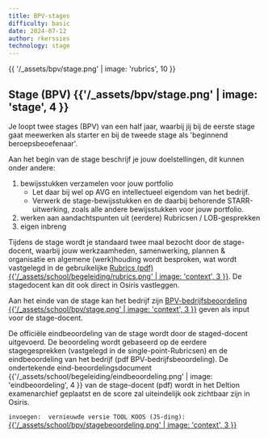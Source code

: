 ```yaml
---
title: BPV-stages
difficulty: basic
date: 2024-07-12
author: rkerssies
technology: stage
---
```



{{ '/_assets/bpv/stage.png'  | image: 'rubrics', 10 }}


## Stage (BPV) {{'/_assets/bpv/stage.png' | image: 'stage', 4 }}

Je loopt twee stages (BPV) van een half jaar, waarbij jij bij de eerste stage gaat meewerken als starter en bij de tweede stage 
als 'beginnend beroepsbeoefenaar'. 

Aan het begin van de stage beschrijf je jouw doelstellingen, dit kunnen onder andere:
1. bewijsstukken verzamelen voor jouw portfolio
   * Let daar bij wel op AVG en intellectueel eigendom van het bedrijf.
   * Verwerk de stage-bewijsstukken en de daarbij behorende STARR-uitwerking, zoals alle andere bewijsstukken voor jouw portfolio.
2. werken aan aandachtspunten uit (eerdere) Rubricsen / LOB-gesprekken
3. eigen inbreng

Tijdens de stage wordt je standaard twee maal bezocht door de stage-docent, waarbij jouw
werkzaamheden, samenwerking, plannen & organisatie en algemene (werk)houding wordt besproken,
wat wordt vastgelegd in de gebruikelijke
[Rubrics (pdf) {{'/_assets/school/begeleiding/rubrics.png' | image: 'context', 3 }}]({{'/_assets/school/begeleiding/Rubrics_SD.pdf'}}).
De stagedocent kan dit ook direct in Osiris vastleggen.

Aan het einde van de stage kan het bedrijf zijn
[BPV-bedrijfsbeoordeling {{'/_assets/school/bpv/stage.png' | image: 'context', 3 }}]({{'/_assets/school/bpv/SD_BPV-bedrijf_v2024-2025.pdf'}})
geven als input voor de stage-docent.

De officiële eindbeoordeling van de stage wordt door de staged-docent uitgevoerd. 
De beoordeling wordt gebaseerd op de eerdere stagegesprekken (vastgelegd in de single-point-Rubricsen)
en de eindbeoordeling van het bedrijf (pdf BPV-bedrijfsbeoordeling).
De ondertekende eind-beoordelingsdocument {{'/_assets/school/begeleiding/eindbeoordeling.png' | image: 'eindbeoordeling', 4 }} 
van de stage-docent (pdf) wordt in het Deltion examenarchief geplaatst en de score 
zal uiteindelijk ook zichtbaar zijn in Osiris.

`invoegen:  vernieuwde versie TOOL KOOS (JS-ding):`[{{'/_assets/school/bpv/stagebeoordeling.png' | image: 'context', 3 }}]({{'/_assets/school/bpv/BPV_Stagebedrijfs_ScoreTool/index.html'}})
